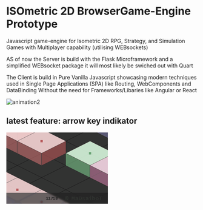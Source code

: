 # ISOmetric 2D BrowserGame-Engine Prototype

Javascript game-engine for Isometric 2D
RPG, Strategy, and Simulation Games with Multiplayer capability (utilising WEBsockets)

AS of now the Server is build with the Flask Microframework and a simplified WEBsocket package
it will most likely be swiched out with Quart 

The Client is build in Pure Vanilla Javascript showcasing modern techniques used in
Single Page Applications (SPA) like Routing, WebComponents and DataBinding 
Without the need for Frameworks/Libaries like Angular or React

![animation2](https://github.com/MaDsaiboT/ISOmetric-BrowserGame-Engine-Prototype/blob/master/__ScreenShots/Animation2.gif)

## latest feature: arrow key indikator
<img src="./__ScreenShots/Animation4.gif" width="268" />
